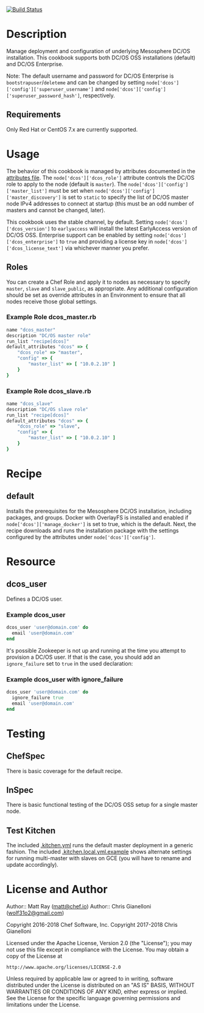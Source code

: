 [![Build Status](https://travis-ci.org/chef-partners/dcos-cookbook.svg?branch=master)](https://travis-ci.org/chef-partners/dcos-cookbook)

Description
===========

Manage deployment and configuration of underlying Mesosphere DC/OS installation. This cookbook supports both DC/OS
OSS installations (default) and DC/OS Enterprise.

Note: The default username and password for DC/OS Enterprise is `bootstrapuser`/`deleteme` and can be changed by setting
`node['dcos']['config']['superuser_username']` and `node['dcos']['config']['superuser_password_hash']`, respectively.

Requirements
------------

Only Red Hat or CentOS 7.x are currently supported.

Usage
==========

The behavior of this cookbook is managed by attributes documented in the [attributes file](attributes/default.rb).
The `node['dcos']['dcos_role']` attribute controls the DC/OS role to apply to the node (default is `master`). The
`node['dcos']['config']['master_list']` must be set when `node['dcos']['config']['master_discovery']` is set to
`static` to specify the list of DC/OS master node IPv4 addresses to connect at startup (this must be an odd number
of masters and cannot be changed, later).

This cookbook uses the stable channel, by default. Setting `node['dcos']['dcos_version']` to `earlyaccess` will
install the latest EarlyAccess version of DC/OS OSS. Enterprise support can be enabled by setting
`node['dcos']['dcos_enterprise']` to `true` and providing a license key in `node['dcos']['dcos_license_text']`
via whichever manner you prefer.

Roles
----------

You can create a Chef Role and apply it to nodes as necessary to specify `master`, `slave` and `slave_public`, as
appropriate. Any additional configuration should be set as override attributes in an Environment to ensure that
all nodes receive those global settings.

### Example Role dcos_master.rb ###
````ruby
name "dcos_master"
description "DC/OS master role"
run_list "recipe[dcos]"
default_attributes "dcos" => {
    "dcos_role" => "master",
    "config" => {
        "master_list" => [ "10.0.2.10" ]
    }
}
````

### Example Role dcos_slave.rb ###
````ruby
name "dcos_slave"
description "DC/OS slave role"
run_list "recipe[dcos]"
default_attributes "dcos" => {
    "dcos_role" => "slave",
    "config" => {
        "master_list" => [ "10.0.2.10" ]
    }
}
````

Recipe
=======

default
-------

Installs the prerequisites for the Mesosphere DC/OS installation, including packages, and groups.
Docker with OverlayFS is installed and enabled if `node['dcos']['manage_docker']` is set to true,
which is the default. Next, the recipe downloads and runs the installation package with the
settings configured by the attributes under `node['dcos']['config']`.


Resource
========

dcos_user
---------

Defines a DC/OS user.

### Example dcos_user ###
````ruby
dcos_user 'user@domain.com' do
  email 'user@domain.com'
end
````

It's possible Zookeeper is not up and running at the time you attempt to
provision a DC/OS user. If that is the case, you should add an
`ignore_failure` set to `true` in the used declaration:

### Example dcos_user with ignore_failure ###
````ruby
dcos_user 'user@domain.com' do
  ignore_failure true
  email 'user@domain.com'
end
````

Testing
=======

ChefSpec
--------
There is basic coverage for the default recipe.

InSpec
------
There is basic functional testing of the DC/OS OSS setup for a single master node.

Test Kitchen
------------
The included [.kitchen.yml](.kitchen.yml) runs the default master deployment in a generic fashion.
The included [.kitchen.local.yml.example](.kitchen.local.yml.example) shows alternate settings for
running multi-master with slaves on GCE (you will have to rename and update accordingly).

License and Author
==================

Author:: Matt Ray (<matt@chef.io>)
Author:: Chris Gianelloni (<wolf31o2@gmail.com>)

Copyright 2016-2018 Chef Software, Inc.
Copyright 2017-2018 Chris Gianelloni

Licensed under the Apache License, Version 2.0 (the "License");
you may not use this file except in compliance with the License.
You may obtain a copy of the License at

    http://www.apache.org/licenses/LICENSE-2.0

Unless required by applicable law or agreed to in writing, software
distributed under the License is distributed on an "AS IS" BASIS,
WITHOUT WARRANTIES OR CONDITIONS OF ANY KIND, either express or implied.
See the License for the specific language governing permissions and
limitations under the License.
